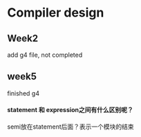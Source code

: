 # Compiler design
## Week2
add g4 file, not completed
## week5
finished g4
#### statement 和 expression之间有什么区别呢？
semi放在statement后面？表示一个模块的结束
